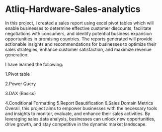 # Atliq-Hardware-Sales-analytics
In this project, I created a sales report using excel pivot tables which will enable businesses to determine effective customer discounts, facilitate negotiations with consumers, and identify potential business expansion opportunities in promising countries. The reports generated will provide actionable insights and recommendations for businesses to optimize their sales strategies, enhance customer satisfaction, and maximize revenue generation.

I have learned the following:

1.Pivot table

2.Power Query

3.DAX (Basics)

4.Conditional Formatting
5.Report Beautification
6.Sales Domain Metrics
Overall, this project aims to empower businesses with the necessary tools and insights to monitor, evaluate, and enhance their sales activities. By leveraging sales data analysis, businesses can unlock new opportunities, drive growth, and stay competitive in the dynamic market landscape.
